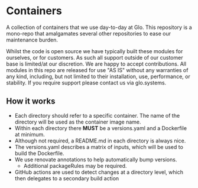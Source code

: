 # Containers

A collection of containers that we use day-to-day at Glo.
This repository is a mono-repo that amalgamates several other repositories to ease our
maintenance burden.

Whilst the code is open source we have typically built these modules for ourselves, or for customers. As such all support outside of our customer base is limited/at our discretion.
We are happy to accept contributions.
All modules in this repo are released for use "AS IS" without any warranties of any kind, including, but not limited to their installation, use, performance, or stability.
If you require support please contact us via glo.systems.

## How it works
- Each directory should refer to a specific container. The name of the directory will be
  used as the container image name.
- Within each directory there **MUST** be a versions.yaml and a Dockerfile at minimum.
- Although not required, a README.md in each directory is always nice.
- The versions.yaml describes a matrix of inputs, which will be used to build the
  Dockerfile.
- We use renovate annotations to help automatically bump versions.
  - Additional packageRules may be required.
- GitHub actions are used to detect changes at a directory level, which then delegates
  to a secondary build action
